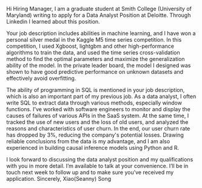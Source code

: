 Hi Hiring Manager,
I am a graduate student at Smith College (University of Maryland) writing to apply for a Data Analyst Position at Deloitte. Through Linkedin I learned about this position.

Your job description includes abilities in machine learning, and I have won a personal silver medal in the Kaggle M5 time series competition. In this competition, I used Xgboost, lightgbm and other high-performance algorithms to train the data, and used the time series cross-validation method to find the optimal parameters and maximize the generalization ability of the model. In the private leader board, the model I designed was shown to have good predictive performance on unknown datasets and effectively avoid overfitting.

The ability of programming in SQL is mentioned in your job description, which is also an
important part of my previous job. As a data analyst, I often write SQL to extract data through
various methods, especially window functions. I've worked with software engineers to monitor
and display the causes of failures of various APIs in the SaaS system. At the same time, I tracked
the use of new users and the loss of old users, and analyzed the reasons and characteristics of
user churn. In the end, our user churn rate has dropped by 3%, reducing the company's potential
losses. Drawing reliable conclusions from the data is my advantage, and I am also experienced in
building causal inference models using Python and R.

I look forward to discussing the data analyst position and my qualifications with you in
more detail. I’m available to talk at your convenience. I’ll be in touch next week to follow up and to
make sure you’ve received my application.
Sincerely,
Xiao(Seanny) Song
